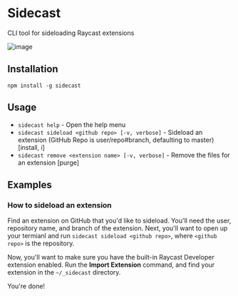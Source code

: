 # Sidecast
CLI tool for sideloading Raycast extensions

![image](https://user-images.githubusercontent.com/76178582/138618028-26fe5c9e-2cff-4480-95b8-cd8ae4f8412f.png)

## Installation
```
npm install -g sidecast
```

## Usage
 - `sidecast help` - Open the help menu
 - `sidecast sideload <github repo> [-v, verbose]` - Sideload an extension (GitHub Repo is user/repo#branch, defaulting to master) [install, i]
 - `sidecast remove <extension name> [-v, verbose]` - Remove the files for an extension [purge]

## Examples
### How to sideload an extension
Find an extension on GitHub that you'd like to sideload. You'll need the user, repository name, and branch of the extension. Next, you'll want to open up your termianl and run `sidecast sideload <github repo>`, where `<github repo>` is the repository.

Now, you'll want to make sure you have the built-in Raycast Developer extension enabled. Run the **Import Extension** command, and find your extension in the `~/_sidecast` directory.

You're done!
